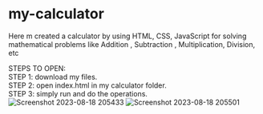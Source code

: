 # my-calculator
Here m created a calculator by using HTML, CSS, JavaScript for solving mathematical problems like Addition , Subtraction , Multiplication, Division, etc

STEPS TO OPEN: <br>
STEP 1: download my files. <br>
STEP 2: open index.html in my calculator folder. <br>
STEP 3: simply run and do the operations. <br>
![Screenshot 2023-08-18 205433](https://github.com/saarim95/my-calculator/assets/140258820/404409d7-36e8-4ff4-b6b8-dbf3004d0b70)
![Screenshot 2023-08-18 205501](https://github.com/saarim95/my-calculator/assets/140258820/12993597-22f5-41db-8123-b91cea419946)
